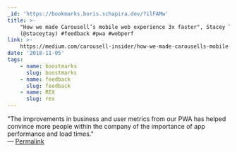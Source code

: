 ```yaml
---
_id: 'https://bookmarks.boris.schapira.dev/?ilFAMw'
title: >-
    "How we made Carousell’s mobile web experience 3x faster", Stacey Tay
    (@staceytay) #feedback #pwa #webperf
link: >-
    https://medium.com/carousell-insider/how-we-made-carousells-mobile-web-experience-3x-faster-bbb3be93e006
date: '2018-11-05'
tags:
    - name: boostmarks
      slug: boostmarks
    - name: feedback
      slug: feedback
    - name: REX
      slug: rex
---
```


&quot;The improvements in business and user metrics from our PWA has helped
convince more people within the company of the importance of app performance and
load times.&quot; <br>&#8212;
<a href="https://bookmarks.boris.schapira.dev/?ilFAMw" title="Permalink">Permalink</a>
